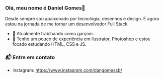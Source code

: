 ### Olá, meu nome é Daniel Gomes👋

Desde sempre sou apaixonado por tecnologia, desenhos e design. É agora estou na jornada de me tornar um desenvolvedor Full Stack.

- 🔭 Atualmente trablhando como garçom.
- 🌱 Tenho um pouco de experiência em Ilustrator, Photoshop e estou focado estudando HTML, CSS e JS.

### 📬 Entre em contato

- Instagram: https://www.instagram.com/dangomessb/
